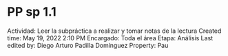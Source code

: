 # PP sp 1.1

Actividad: Leer la subpráctica a realizar y tomar notas de la lectura
Created time: May 19, 2022 2:10 PM
Encargado: Toda el área
Etapa: Análisis
Last edited by: Diego Arturo Padilla Domínguez
Property: Pau